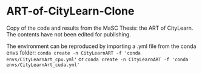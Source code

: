 # ART-of-CityLearn-Clone
Copy of the code and results from the MaSC Thesis: the ART of CityLearn. The contents have not been edited for publishing.

The environment can be reproduced by importing a .yml file from the conda envs folder: 
```conda create -n CityLearnART -f 'conda envs/CityLearnArt_cpu.yml'``` or ```conda create -n CityLearnART -f 'conda envs/CityLearnArt_cuda.yml'```

